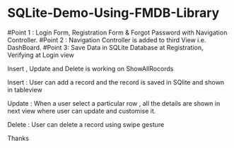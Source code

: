 SQLite-Demo-Using-FMDB-Library
==============================
#Point 1 : Login Form, Registration Form & Forgot Password with
Navigation Controller.
#Point 2 : Navigation Controller is added to third View i.e. DashBoard.
#Point 3: Save Data in SQLite Database at Registration, Verifying at Login view

Insert , Update and Delete is working on ShowAllRocords

Insert : User can add a record and the record is saved in SQlite and shown in tableview

Update : When a user select a particular row , all the details are shown in next view where user can update and customise it.

Delete : User can delete a record using swipe gesture

Thanks
